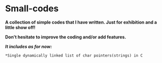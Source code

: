 # Small-codes
**__A collection of simple codes that I have written. Just for exhibition and a little show off!__**

**__Don't hesitate to improve the coding and/or add features.__**

__*It includes as for now:*__
    
    *Single dynamically linked list of char pointers(strings) in C

